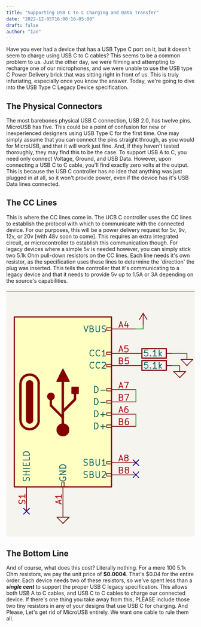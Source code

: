 ```yaml
---
title: "Supporting USB C to C Charging and Data Transfer"
date: "2022-12-05T16:00:16-05:00"
draft: false
author: "Ian"
---
```


Have you ever had a device that has a USB Type C port on it, but it doesn't seem to charge using USB C to C cables? This seems to be a common problem to us. Just the other day, we were filming and attempting to recharge one of our microphones, and we were unable to use the USB type C Power Delivery brick that was sitting right in front of us. This is truly infuriating, especially once you know the answer. Today, we're going to dive into the USB Type C Legacy Device specification.

## The Physical Connectors

The most barebones physical USB C connection, USB 2.0, has twelve pins. MicroUSB has five. 
This could be a point of confusion for new or inexperienced designers using USB Type C for the first time. One may simply assume that you can connect the pins straight through, as you would for MicroUSB, and that it will work just fine. And, if they haven't tested thoroughly, they may find this to be the case. To support USB A to C, you need only connect Voltage, Ground, and USB Data. However, upon connecting a USB C to C cable, you'll find exactly zero volts at the output. This is because the USB C controller has no idea that anything was just plugged in at all, so it won't provide power, even if the device has it's USB Data lines connected.

## The CC Lines

This is where the CC lines come in. The UCB C controller uses the CC lines to establish the protocol with which to communicate with the connected device. For our purposes, this will be a power delivery request for 5v, 9v, 12v, or 20v [with 48v soon to come]. This requires an extra integrated circuit, or microcontroller to establish this communication though. For legacy devices where a simple 5v is needed however, you can simply stick two 5.1k Ohm pull-down resistors on the CC lines. Each line needs it's own resistor, as the specification uses these lines to determine the 'direction' the plug was inserted. This tells the controller that it's communicating to a legacy device and that it needs to provide 5v up to 1.5A or 3A depending on the source's capabilities.  
  
![A Proper USB C Implementation](./image.png)

## The Bottom Line

And of course, what does this cost? Literally nothing. For a mere 100 5.1k Ohm resistors, we pay the unit price of **$0.0004**. That's $0.04 for the entire order. Each device needs two of these resistors, so we've spent less than a ***single cent*** to support the proper USB C legacy specification. This allows both USB A to C cables, and USB C to C cables to charge our connected device. If there's one thing you take away from this, PLEASE include those two tiny resistors in any of your designs that use USB C for charging. And Please, Let's get rid of MicroUSB entirely. We want one cable to rule them all.